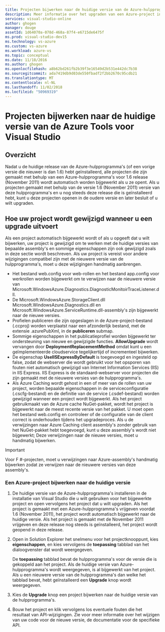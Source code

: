 ```yaml
---
title: Projecten bijwerken naar de huidige versie van de Azure-hulpprogramma's | Microsoft Docs
description: Meer informatie over het upgraden van een Azure-project in Visual Studio naar de huidige versie van de Azure-hulpprogramma 's
services: visual-studio-online
author: ghogen
manager: douge
assetId: 1d64070a-078d-468a-87f4-e6715de6475f
ms.prod: visual-studio-dev15
ms.technology: vs-azure
ms.custom: vs-azure
ms.workload: azure-vs
ms.topic: conceptual
ms.date: 11/18/2016
ms.author: ghogen
ms.openlocfilehash: a8b62bd261fb2b39f3e16549d2b531e442dc7b38
ms.sourcegitcommit: ada7419db9d03de550fbadf2f2bb2670c95cdb21
ms.translationtype: MT
ms.contentlocale: nl-NL
ms.lasthandoff: 11/02/2018
ms.locfileid: "50969319"
---
```

# <a name="how-to-upgrade-projects-to-the-current-version-of-the-azure-tools-for-visual-studio"></a>Projecten bijwerken naar de huidige versie van de Azure Tools voor Visual Studio
## <a name="overview"></a>Overzicht
Nadat u de huidige release van de Azure-hulpprogramma's (of een vorige versie die nieuwer is dan 1.6) hebt geïnstalleerd, alle projecten die zijn gemaakt met behulp van een Azure-hulpprogramma's voor 1.6 release (November 2011) wordt automatisch worden bijgewerkt als u ze opent. Als u projecten gemaakt met behulp van de versie 1.6 (November 2011) versie van deze hulpprogramma's en u nog steeds deze release die is geïnstalleerd hebt, kunt u deze projecten openen in de oudere versie en later besluit of u wilt upgraden.

## <a name="how-your-project-changes-when-you-upgrade-it"></a>Hoe uw project wordt gewijzigd wanneer u een upgrade uitvoert
Als een project automatisch bijgewerkt wordt of als u opgeeft dat u wilt bijwerken, uw project is gewijzigd om te werken met de huidige versies van bepaalde assembly's en sommige eigenschappen zijn ook gewijzigd zoals in deze sectie wordt beschreven. Als uw project is vereist voor andere wijzigingen compatibel zijn met de nieuwere versie van de hulpprogramma's, moet u deze wijzigingen handmatig aanbrengen.

* Het bestand web.config voor web-rollen en het bestand app.config voor werkrollen worden bijgewerkt om te verwijzen naar de nieuwere versie van Microsoft.WindowsAzure.Diagnostics.DiagnosticMonitoirTraceListener.dll.
* De Microsoft.WindowsAzure.StorageClient.dll Microsoft.WindowsAzure.Diagnostics.dll en Microsoft.WindowsAzure.ServiceRuntime.dll-assembly's zijn bijgewerkt naar de nieuwe versies.
* Profielen publiceren die zijn opgeslagen in de Azure-project-bestand (.ccproj) worden verplaatst naar een afzonderlijk bestand, met de extensie .azurePubXml, in de **publiceren** submap.
* Sommige eigenschappen in het publicatieprofiel worden bijgewerkt ter ondersteuning van nieuwe en gewijzigde functies. **AllowUpgrade** wordt vervangen door **DeploymentReplacementMethod** omdat kunt u een geïmplementeerde cloudservice tegelijkertijd of incrementeel bijwerken.
* De eigenschap **UseIISExpressByDefault** is toegevoegd en ingesteld op false, zodat de webserver die wordt gebruikt voor het opsporen van fouten niet automatisch gewijzigd van Internet Information Services (IIS) in IIS Express. IIS Express is de standaard-webserver voor projecten die zijn gemaakt met de nieuwere versies van de hulpprogramma's.
* Als Azure Caching wordt gehost in een of meer van de rollen van uw project, worden bepaalde eigenschappen in de serviceconfiguratie (.cscfg-bestand) en de definitie van de service (.csdef-bestand) worden gewijzigd wanneer een project wordt bijgewerkt. Als het project gebruikmaakt van de Azure cache NuGet-pakket, wordt het project is bijgewerkt naar de meest recente versie van het pakket. U moet open het bestand web.config en controleer of de configuratie van de client correct is onderhouden tijdens het upgradeproces. Als u de verwijzingen naar Azure Caching client assembly's zonder gebruik van het NuGet-pakket hebt toegevoegd, kunt u deze assembly's wordt niet bijgewerkt; Deze verwijzingen naar de nieuwe versies, moet u handmatig bijwerken.

> [!IMPORTANT]
> Voor F #-projecten, moet u verwijzingen naar Azure-assembly's handmatig bijwerken zodat ze verwijzen naar de nieuwere versies van deze assembly's.
> 
> 

### <a name="how-to-upgrade-an-azure-project-to-the-current-release"></a>Een Azure-project bijwerken naar de huidige versie
1. De huidige versie van de Azure-hulpprogramma's installeren in de installatie van Visual Studio die u wilt gebruiken voor het bijgewerkte project en open vervolgens het project dat u wilt upgraden. Als het project is gemaakt met een Azure-hulpprogramma's vrijgeven voordat 1.6 (November 2011), het project wordt automatisch bijgewerkt naar de huidige versie. Als het project is gemaakt met de November 2011 vrijgeven en deze release nog steeds is geïnstalleerd, het project wordt geopend in deze release.
2. Open in Solution Explorer het snelmenu voor het projectknooppunt, kies **eigenschappen**, en kies vervolgens de **toepassing** tabblad van het dialoogvenster dat wordt weergegeven.
   
    De **toepassing** tabblad bevat de hulpprogramma's voor de versie die is gekoppeld aan het project. Als de huidige versie van Azure-hulpprogramma's wordt weergegeven, is al bijgewerkt van het project. Als u een nieuwere versie van de hulpprogramma's dan welke het tabblad bevat, hebt geïnstalleerd een **Upgrade** knop wordt weergegeven.
3. Kies de **Upgrade** knop een project bijwerken naar de huidige versie van de hulpprogramma's.
4. Bouw het project en klik vervolgens los eventuele fouten die het resultaat van API-wijzigingen. Zie voor meer informatie over het wijzigen van uw code voor de nieuwe versie, de documentatie voor de specifieke API.

